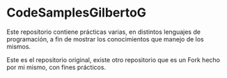 # CodeSamplesGilbertoG

Este repositorio contiene prácticas varias, en distintos lenguajes de programación, a fin de mostrar los conocimientos que
manejo de los mismos.

Este es el repositorio original, existe otro repositorio que es un Fork hecho por mi mismo, con fines prácticos.
